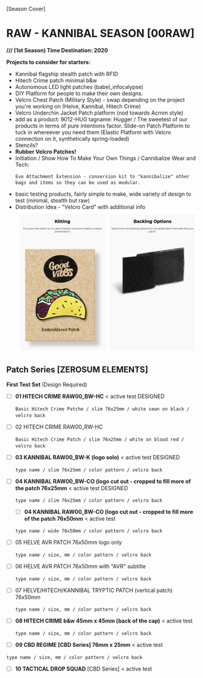 [Season Cover]

# RAW - KANNIBAL SEASON [00RAW]

**/// (1st Season) Time Destination: 2020**

**Projects to consider for starters:**
- Kannibal flagship stealth patch with RFID
- Hitech Crime patch minimal b&w
- Autonomous LED light patches (babel_infocalypse)
- DIY Platform for people to make their own designs.
- Velcro Chest Patch (Military Style) - swap depending on the project you're working on (Helve, Kannibal, Hitech Crime)
- Velcro Underchin Jacket Patch platform (nod towards Acrnm style)
- add as a product: 9012-HUG tagname: Hugger / The sweetest of our products in terms of pure intentions factor. Slide-on Patch Platform to tuck in whereever you need them (Elastic Platform with Velcro connection on it, synthetically spring-loaded)
- Stencils?
- **Rubber Velcro Patches!**
- Initiation / Show How To Make Your Own Things / Cannibalize Wear and Tech: 
  ```
  Evo Attachment Extension - conversion kit to "kannibalize" other bags and items so they can be used as modular.
   ```
- basic testing products, fairly simple to make, wide variety of design to test (minimal, stealth but raw)
- Distribution Idea - "Velcro Card" with additional info
![](distribution-idea.png)

## Patch Series [ZEROSUM ELEMENTS]

**First Test Set** (Design Required)
- [ ] **01 HITECH CRIME RAW00_BW-HC** < active test DESIGNED
  
  ``` Basic Hitech Crime Patche / slim 76x25mm / white sewn on black / velcro back  ```
- [ ] 02 HITECH CRIME RAW00_RW-HC

  ``` Basic Hitech Crime Patch / slim 76x25mm / white on blood red / velcro back ```
  
- [ ] **03 KANNIBAL RAW00_BW-K (logo solo)** < active test DESIGNED

  ``` type name / slim 76x25mm / color pattern / velcro back ```

- [ ] **04 KANNIBAL RAW00_BW-CO (logo cut out - cropped to fill more of the patch 76x25mm** < active test DESIGNED

  ``` type name / slim 76x25mm / color pattern / velcro back ```
  
  - [ ] **04 KANNIBAL RAW00_BW-CO (logo cut out - cropped to fill more of the patch 76x50mm** < active test

  ``` type name / wide 76x50mm / color pattern / velcro back ```

- [ ] 05 HELVE AVR PATCH 76x50mm logo only

  ``` type name / size, mm / color pattern / velcro back ```
  
- [ ] 06 HELVE AVR PATCH 76x50mm with "AVR" subtitle

  ``` type name / size, mm / color pattern / velcro back ```
  
- [ ] 07 HELVE/HITECH/KANNIBAL TRYPTIC PATCH (vertical patch) 76x50mm

  ``` type name / size, mm / color pattern / velcro back ```
  
- [ ] **08 HITECH CRIME b&w 45mm x  45mm (back of the cap)** < active test

  ``` type name / size, mm / color pattern / velcro back ```
  
- [ ] **09 CBD REGIME [CBD Series] 76mm x  25mm** < active test

``` type name / size, mm / color pattern / velcro back ```

- [ ] **10 TACTICAL DROP SQUAD**  [CBD Series] < active test




